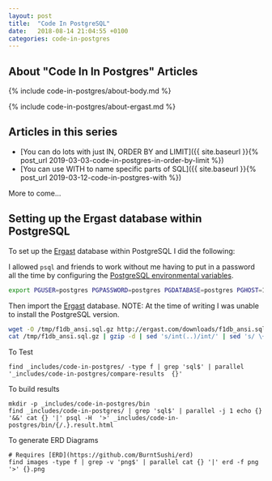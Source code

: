 ```yaml
---
layout: post
title:  "Code In PostgreSQL"
date:   2018-08-14 21:04:55 +0100
categories: code-in-postgres
---
```


## About "Code In In Postgres" Articles

{% include code-in-postgres/about-body.md %}

{% include code-in-postgres/about-ergast.md %}

## Articles in this series

  * [You can do lots with just IN, ORDER BY and LIMIT]({{ site.baseurl }}{% post_url 2019-03-03-code-in-postgres-in-order-by-limit %})
  * [You can use WITH to name specific parts of SQL]({{ site.baseurl }}{% post_url 2019-03-12-code-in-postgres-with %})

More to come...

<!--
<li>Some NoSQL databases do not support the INNER JOIN</li>
<li>A NoSQL developer might not know about: GROUP BY</li>
<li>Sub select</li>
<li>Variables</li>
<li>Prepare JSON</li>
<li>Create Function (and testing it)</li>
<li>Custom Aggregates</li>
-->

## Setting up the Ergast database within PostgreSQL

To set up the [Ergast](https://ergast.com/mrd) database within PostgreSQL I did the following:

I allowed `psql` and friends to work without me having to put in a password all the time by configuring the [PostgreSQL environmental variables](https://www.postgresql.org/docs/current/libpq-envars.html).

```sh
export PGUSER=postgres PGPASSWORD=postgres PGDATABASE=postgres PGHOST=127.0.0.1
```

Then import the [Ergast](http://ergast.com/) database. NOTE: At the time of writing I was unable to install the PostgreSQL version.

```sh
wget -O /tmp/f1db_ansi.sql.gz http://ergast.com/downloads/f1db_ansi.sql.gz
cat /tmp/f1db_ansi.sql.gz | gzip -d | sed 's/int(..)/int/' | sed 's/ \+AUTO_INCREMENT//' |  sed "s/\\\'/\'\'/g" |  sed 's/UNIQUE KEY \"\(\w\+\)\"/UNIQUE /' | sed 's/^ *KEY .*(\"\(.*\)\")/CHECK ("\1" > 0)/' | sed 's/ date NOT NULL DEFAULT .0000.*,/ date,/'| psql
```

To Test

    find _includes/code-in-postgres/ -type f | grep 'sql$' | parallel '_includes/code-in-postgres/compare-results  {}'

To build results

    mkdir -p _includes/code-in-postgres/bin
    find _includes/code-in-postgres/ | grep 'sql$' | parallel -j 1 echo {} '&&' cat {} '|' psql -H  '>' _includes/code-in-postgres/bin/{/.}.result.html

To generate ERD Diagrams

    # Requires [ERD](https://github.com/BurntSushi/erd) 
    find images -type f | grep -v 'png$' | parallel cat {} '|' erd -f png '>' {}.png

 
